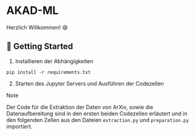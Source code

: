 # AKAD-ML

Herzlich Willkommen! 😄

## :wrench: Getting Started

1. Installieren der Abhängigkeiten

```
pip install -r requirements.txt
```

2. Starten des Jupyter Servers und Ausführen der Codezellen

> [!NOTE]  
> Der Code für die Extraktion der Daten von ArXiv, sowie die Datenaufbereitung sind in den ersten beiden Codezellen erläutert und in den folgenden Zellen aus den Dateien `extraction.py` und `preparation.py` importiert.
